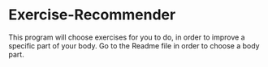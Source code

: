 # Exercise-Recommender
This program will choose exercises for you to do, in order to improve a specific part of your body. Go to the Readme file in order to choose a body part.
